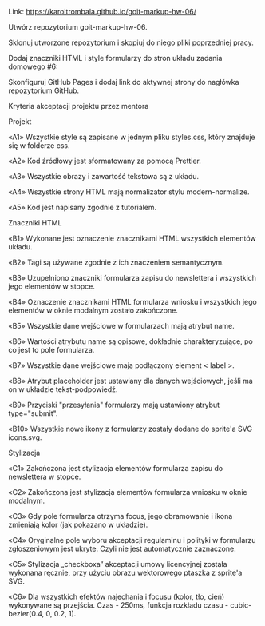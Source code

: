Link: https://karoltrombala.github.io/goit-markup-hw-06/

Utwórz repozytorium goit-markup-hw-06.

Sklonuj utworzone repozytorium i skopiuj do niego pliki poprzedniej pracy.

Dodaj znaczniki HTML i style formularzy do stron układu zadania domowego #6:

Skonfiguruj GitHub Pages i dodaj link do aktywnej strony do nagłówka repozytorium GitHub.

Kryteria akceptacji projektu przez mentora

Projekt

«A1» Wszystkie style są zapisane w jednym pliku styles.css, który znajduje się w folderze css.

«A2» Kod źródłowy jest sformatowany za pomocą Prettier.

«A3» Wszystkie obrazy i zawartość tekstowa są z układu.

«A4» Wszystkie strony HTML mają normalizator stylu modern-normalize.

«A5» Kod jest napisany zgodnie z tutorialem.

Znaczniki HTML

«B1» Wykonane jest oznaczenie znacznikami HTML wszystkich elementów układu.

«B2» Tagi są używane zgodnie z ich znaczeniem semantycznym.

«B3» Uzupełniono znaczniki formularza zapisu do newslettera i wszystkich jego elementów w stopce.

«B4» Oznaczenie znacznikami HTML formularza wniosku i wszystkich jego elementów w oknie modalnym zostało zakończone.

«B5» Wszystkie dane wejściowe w formularzach mają atrybut name.

«B6» Wartości atrybutu name są opisowe, dokładnie charakteryzujące, po co jest to pole formularza.

«B7» Wszystkie dane wejściowe mają podłączony element < label >.

«B8» Atrybut placeholder jest ustawiany dla danych wejściowych, jeśli ma on w układzie tekst-podpowiedź.

«B9» Przyciski "przesyłania" formularzy mają ustawiony atrybut type="submit".

«B10» Wszystkie nowe ikony z formularzy zostały dodane do sprite'a SVG icons.svg.

Stylizacja

«C1» Zakończona jest stylizacja elementów formularza zapisu do newslettera w stopce.

«C2» Zakończona jest stylizacja elementów formularza wniosku w oknie modalnym.

«C3» Gdy pole formularza otrzyma focus, jego obramowanie i ikona zmieniają kolor (jak pokazano w układzie).

«C4» Oryginalne pole wyboru akceptacji regulaminu i polityki w formularzu zgłoszeniowym jest ukryte. Czyli nie jest automatycznie zaznaczone.

«C5» Stylizacja „checkboxa” akceptacji umowy licencyjnej została wykonana ręcznie, przy użyciu obrazu wektorowego ptaszka z sprite'a SVG.

«C6» Dla wszystkich efektów najechania i focusu (kolor, tło, cień) wykonywane są przejścia. Czas - 250ms, funkcja rozkładu czasu - cubic-bezier(0.4, 0, 0.2, 1).